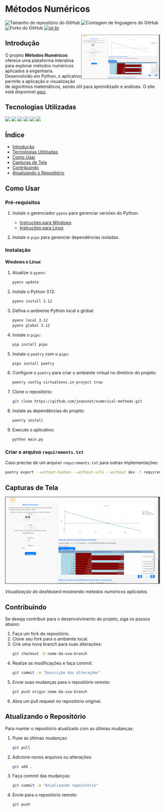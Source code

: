 # Métodos Numéricos

![Tamanho do repositório do GitHub](https://img.shields.io/github/repo-size/joaosnet/numerical-methods?style=for-the-badge)
![Contagem de linguagens do GitHub](https://img.shields.io/github/languages/count/joaosnet/numerical-methods?style=for-the-badge)
![Forks do GitHub](https://img.shields.io/github/forks/joaosnet/numerical-methods?style=for-the-badge)
[![pt-br](https://img.shields.io/badge/lang-pt--br-green.svg?style=for-the-badge)](https://github.com/joaosnet/numerical-methods/blob/master/README.pt-br.md)

<img align="right" src="screenshots/dash.png" width="256"/>

## Introdução

O projeto **Métodos Numéricos** oferece uma plataforma interativa para explorar métodos numéricos aplicados à engenharia. Desenvolvido em Python, o aplicativo permite a aplicação e visualização de algoritmos matemáticos, sendo útil para aprendizado e análises. O site está disponível [aqui](https://numerical-methods-7wxf.onrender.com/).

## Tecnologias Utilizadas

<img src="https://img.shields.io/badge/Python-3776AB?style=for-the-badge&logo=python&logoColor=white" /> <img src="https://img.shields.io/badge/Plotly-239120?style=for-the-badge&logo=plotly&logoColor=white" /> <img src="https://img.shields.io/badge/Pandas-2C2D72?style=for-the-badge&logo=pandas&logoColor=white" /> <img src="https://img.shields.io/badge/Numpy-777BB4?style=for-the-badge&logo=numpy&logoColor=white" /> <img src="https://img.shields.io/badge/dash-008DE4?style=for-the-badge&logo=dash&logoColor=white" /> <img src="https://img.shields.io/badge/Poetry-%233B82F6.svg?style=for-the-badge&logo=poetry&logoColor=0B3D8D" />

## Índice

* [Introdução](#introdução)
* [Tecnologias Utilizadas](#tecnologias-utilizadas)
* [Como Usar](#como-usar)
* [Capturas de Tela](#capturas-de-tela)
* [Contribuindo](#contribuindo)
* [Atualizando o Repositório](#atualizando-o-repositório)

## Como Usar

### Pré-requisitos

1. Instale o gerenciador `pyenv` para gerenciar versões do Python:
   - [Instruções para Windows](https://github.com/pyenv-win/pyenv-win#installation)
   - [Instruções para Linux](https://github.com/pyenv/pyenv#installation)
   
2. Instale o `pipx` para gerenciar dependências isoladas.

### Instalação

#### Windows e Linux

1. Atualize o `pyenv`:
   ```bash
   pyenv update
   ```
2. Instale o Python 3.12:
   ```bash
   pyenv install 3.12
   ```
3. Defina o ambiente Python local e global:
   ```bash
   pyenv local 3.12
   pyenv global 3.12
   ```
4. Instale o `pipx`:
   ```bash
   pip install pipx
   ```
5. Instale o `poetry` com o `pipx`:
   ```bash
   pipx install poetry
   ```
6. Configure o `poetry` para criar o ambiente virtual no diretório do projeto:
   ```bash
   poetry config virtualenvs.in-project true
   ```
7. Clone o repositório:
   ```bash
   git clone https://github.com/joaosnet/numerical-methods.git
   ```
8. Instale as dependências do projeto:
   ```bash
   poetry install
   ```
9. Execute o aplicativo:
   ```bash
   python main.py
   ```
   
### Criar o arquivo `requirements.txt`

Caso precise de um arquivo `requirements.txt` para outras implementações:

```bash
poetry export --without-hashes --without-urls --without dev -f requirements.txt -o requirements.txt
```

## Capturas de Tela

![Captura de Tela](screenshots/dash.png)

_Visualização do dashboard mostrando métodos numéricos aplicados._

## Contribuindo

Se deseja contribuir para o desenvolvimento do projeto, siga os passos abaixo:

1. Faça um fork do repositório.
2. Clone seu fork para o ambiente local.
3. Crie uma nova branch para suas alterações:
   ```bash
   git checkout -b nome-da-sua-branch
   ```
4. Realize as modificações e faça commit:
   ```bash
   git commit -m "Descrição das alterações"
   ```
5. Envie suas mudanças para o repositório remoto:
   ```bash
   git push origin nome-da-sua-branch
   ```
6. Abra um pull request no repositório original.

## Atualizando o Repositório

Para manter o repositório atualizado com as últimas mudanças:

1. Puxe as últimas mudanças:
   ```bash
   git pull
   ```
2. Adicione novos arquivos ou alterações:
   ```bash
   git add .
   ```
3. Faça commit das mudanças:
   ```bash
   git commit -m "Atualizando repositório"
   ```
4. Envie para o repositório remoto:
   ```bash
   git push
   ```
